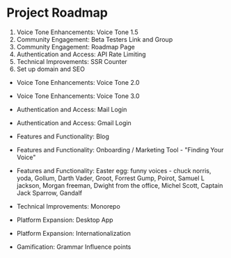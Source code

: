 # Project Roadmap

1. Voice Tone Enhancements: Voice Tone 1.5
2. Community Engagement: Beta Testers Link and Group
3. Community Engagement: Roadmap Page
4. Authentication and Access: API Rate Limiting
5. Technical Improvements: SSR Counter
6. Set up domain and SEO

- Voice Tone Enhancements: Voice Tone 2.0
- Voice Tone Enhancements: Voice Tone 3.0
- Authentication and Access: Mail Login
- Authentication and Access: Gmail Login
- Features and Functionality: Blog
- Features and Functionality: Onboarding / Marketing Tool - "Finding Your Voice"
- Features and Functionality: Easter egg: funny voices - chuck norris, yoda, Gollum, Darth <exhales> Vader, Groot, Forrest Gump, Poirot, Samuel L jackson, Morgan freeman, Dwight from the office, Michel Scott, Captain Jack Sparrow, Gandalf

- Technical Improvements: Monorepo
- Platform Expansion: Desktop App
- Platform Expansion: Internationalization
- Gamification: Grammar Influence points
